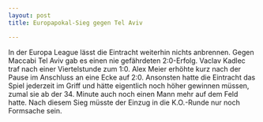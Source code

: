 ```yaml
---
layout: post
title: Europapokal-Sieg gegen Tel Aviv

---
```


In der Europa League lässt die Eintracht weiterhin nichts anbrennen. Gegen Maccabi Tel Aviv gab es einen nie gefährdeten 2:0-Erfolg. Vaclav Kadlec traf nach einer Viertelstunde zum 1:0. Alex Meier erhöhte kurz nach der Pause im Anschluss an eine Ecke auf 2:0. Ansonsten hatte die Eintracht das Spiel jederzeit im Griff und hätte eigentlich noch höher gewinnen müssen, zumal sie ab der 34. Minute auch noch einen Mann mehr auf dem Feld hatte. Nach diesem Sieg müsste der Einzug in die K.O.-Runde nur noch Formsache sein.


